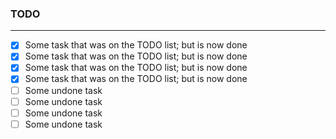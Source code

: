 ### TODO

---

- [x] Some task that was on the TODO list; but is now done
- [x] Some task that was on the TODO list; but is now done
- [x] Some task that was on the TODO list; but is now done
- [x] Some task that was on the TODO list; but is now done
- [ ] Some undone task
- [ ] Some undone task
- [ ] Some undone task
- [ ] Some undone task
